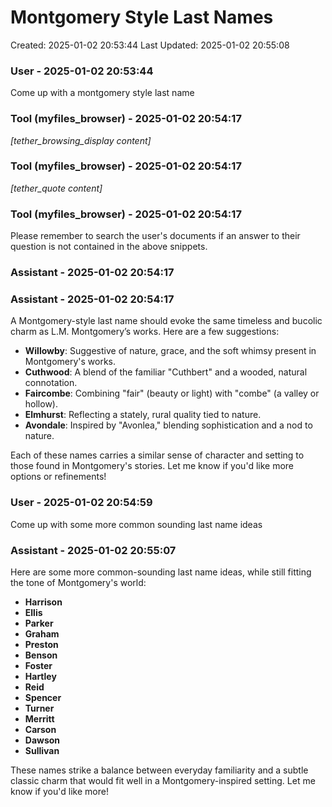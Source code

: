 # Montgomery Style Last Names

Created: 2025-01-02 20:53:44
Last Updated: 2025-01-02 20:55:08

### User - 2025-01-02 20:53:44

Come up with a montgomery style last name

### Tool (myfiles_browser) - 2025-01-02 20:54:17

*[tether_browsing_display content]*

### Tool (myfiles_browser) - 2025-01-02 20:54:17

*[tether_quote content]*

### Tool (myfiles_browser) - 2025-01-02 20:54:17


Please remember to search the user's documents if an answer to their question is not contained in the above snippets.


### Assistant - 2025-01-02 20:54:17



### Assistant - 2025-01-02 20:54:17

A Montgomery-style last name should evoke the same timeless and bucolic charm as L.M. Montgomery’s works. Here are a few suggestions:

- **Willowby**: Suggestive of nature, grace, and the soft whimsy present in Montgomery's works.
- **Cuthwood**: A blend of the familiar "Cuthbert" and a wooded, natural connotation.
- **Faircombe**: Combining "fair" (beauty or light) with "combe" (a valley or hollow).
- **Elmhurst**: Reflecting a stately, rural quality tied to nature.
- **Avondale**: Inspired by "Avonlea," blending sophistication and a nod to nature.

Each of these names carries a similar sense of character and setting to those found in Montgomery's stories. Let me know if you'd like more options or refinements!

### User - 2025-01-02 20:54:59

Come up with some more common sounding last name ideas

### Assistant - 2025-01-02 20:55:07

Here are some more common-sounding last name ideas, while still fitting the tone of Montgomery's world:

- **Harrison**
- **Ellis**
- **Parker**
- **Graham**
- **Preston**
- **Benson**
- **Foster**
- **Hartley**
- **Reid**
- **Spencer**
- **Turner**
- **Merritt**
- **Carson**
- **Dawson**
- **Sullivan**

These names strike a balance between everyday familiarity and a subtle classic charm that would fit well in a Montgomery-inspired setting. Let me know if you'd like more!

